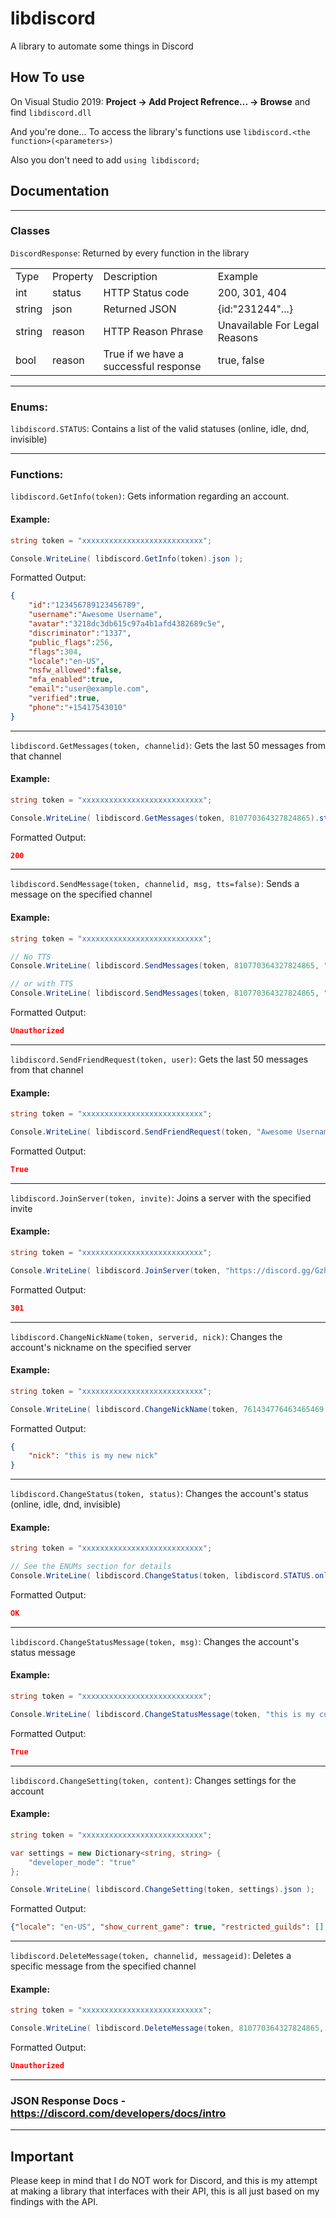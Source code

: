 # libdiscord
A library to automate some things in Discord

## How To use

On Visual Studio 2019:
**Project -> Add Project Refrence... -> Browse** and find `libdiscord.dll`

And you're done...
To access the library's functions use `libdiscord.<the function>(<parameters>)`

Also you don't need to add `using libdiscord;`

## Documentation
----------------

### Classes

`DiscordResponse`: Returned by every function in the library

<table>

<tr>
<td>Type</td>
<td>Property</td>
<td>Description</td>
<td>Example</td>
</tr>

<tr>
<td>int</td>
<td>status</td>
<td>HTTP Status code</td>
<td>200, 301, 404</td>
</tr>

<tr>
<td>string</td>
<td>json</td>
<td>Returned JSON</td>
<td>{id:"231244"...}</td>
</tr>

<tr>
<td>string</td>
<td>reason</td>
<td>HTTP Reason Phrase</td>
<td>Unavailable For Legal Reasons</td>
</tr>

<tr>
<td>bool</td>
<td>reason</td>
<td>True if we have a successful response</td>
<td>true, false</td>
</tr>

</table>

----------------

### Enums:

`libdiscord.STATUS`: Contains a list of the valid statuses (online, idle, dnd, invisible)

----------------

### Functions:

`libdiscord.GetInfo(token)`: Gets information regarding an account.

#### Example:
```c#
string token = "xxxxxxxxxxxxxxxxxxxxxxxxxxx";

Console.WriteLine( libdiscord.GetInfo(token).json );
```
Formatted Output:
```json
{
    "id":"123456789123456789",
    "username":"Awesome Username",
    "avatar":"3218dc3db615c97a4b1afd4382689c5e",
    "discriminator":"1337",
    "public_flags":256,
    "flags":304,
    "locale":"en-US",
    "nsfw_allowed":false,
    "mfa_enabled":true,
    "email":"user@example.com",
    "verified":true,
    "phone":"+15417543010"
}
```
----------------
`libdiscord.GetMessages(token, channelid)`: Gets the last 50 messages from that channel

#### Example:
```c#
string token = "xxxxxxxxxxxxxxxxxxxxxxxxxxx";

Console.WriteLine( libdiscord.GetMessages(token, 810770364327824865).status );
```
Formatted Output:
```json
200
```
----------------
`libdiscord.SendMessage(token, channelid, msg, tts=false)`: Sends a message on the specified channel

#### Example:
```c#
string token = "xxxxxxxxxxxxxxxxxxxxxxxxxxx";

// No TTS
Console.WriteLine( libdiscord.SendMessages(token, 810770364327824865, "this is my message" ).reason );

// or with TTS
Console.WriteLine( libdiscord.SendMessages(token, 810770364327824865, "this is my message", true ).reason );
```
Formatted Output:
```json
Unauthorized
```
----------------
`libdiscord.SendFriendRequest(token, user)`: Gets the last 50 messages from that channel

#### Example:
```c#
string token = "xxxxxxxxxxxxxxxxxxxxxxxxxxx";

Console.WriteLine( libdiscord.SendFriendRequest(token, "Awesome Username#0000" ).success );
```
Formatted Output:
```json
True
```
----------------
`libdiscord.JoinServer(token, invite)`: Joins a server with the specified invite

#### Example:
```c#
string token = "xxxxxxxxxxxxxxxxxxxxxxxxxxx";

Console.WriteLine( libdiscord.JoinServer(token, "https://discord.gg/Gzh1TvX4" ).status );
```
Formatted Output:
```json
301
```
----------------
`libdiscord.ChangeNickName(token, serverid, nick)`: Changes the account's nickname on the specified server

#### Example:
```c#
string token = "xxxxxxxxxxxxxxxxxxxxxxxxxxx";

Console.WriteLine( libdiscord.ChangeNickName(token, 761434776463465469, "this is my new nick" ).json );
```
Formatted Output:
```json
{
	"nick": "this is my new nick"
}
```
----------------
`libdiscord.ChangeStatus(token, status)`: Changes the account's status (online, idle, dnd, invisible)

#### Example:
```c#
string token = "xxxxxxxxxxxxxxxxxxxxxxxxxxx";

// See the ENUMs section for details
Console.WriteLine( libdiscord.ChangeStatus(token, libdiscord.STATUS.online ).reason );
```
Formatted Output:
```json
OK
```
----------------
`libdiscord.ChangeStatusMessage(token, msg)`: Changes the account's status message

#### Example:
```c#
string token = "xxxxxxxxxxxxxxxxxxxxxxxxxxx";

Console.WriteLine( libdiscord.ChangeStatusMessage(token, "this is my custom status" ).success );
```
Formatted Output:
```json
True
```
----------------
`libdiscord.ChangeSetting(token, content)`: Changes settings for the account

#### Example:
```c#
string token = "xxxxxxxxxxxxxxxxxxxxxxxxxxx";

var settings = new Dictionary<string, string> {
	"developer_mode": "true"
};

Console.WriteLine( libdiscord.ChangeSetting(token, settings).json );
```
Formatted Output:
```json
{"locale": "en-US", "show_current_game": true, "restricted_guilds": [], "default_guilds_restricted": false, "inline_attachment_media": true, "inline_embed_media": true, ...
```
----------------
`libdiscord.DeleteMessage(token, channelid, messageid)`: Deletes a specific message from the specified channel

#### Example:
```c#
string token = "xxxxxxxxxxxxxxxxxxxxxxxxxxx";

Console.WriteLine( libdiscord.DeleteMessage(token, 810770364327824865, 216379612442636839).reason );
```
Formatted Output:
```json
Unauthorized
```
----------------

### JSON Response Docs - https://discord.com/developers/docs/intro

----------------

**Important**
-------------
Please keep in mind that I do NOT work for Discord, and this is my attempt at making a library that interfaces with their API, this is all just based on my findings with the API.